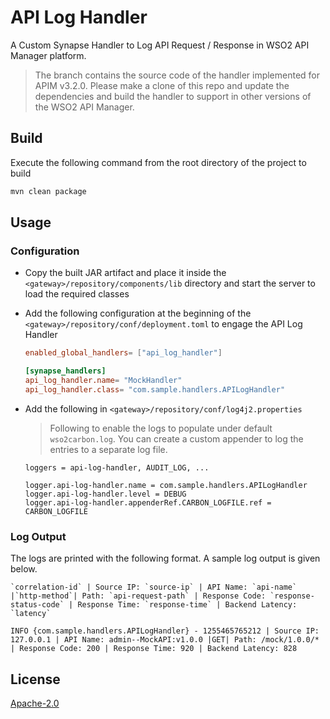 # API Log Handler

A Custom Synapse Handler to Log API Request / Response in WSO2 API Manager platform.

> The branch contains the source code of the handler implemented for APIM v3.2.0. Please make a clone of this repo and update the dependencies and build the handler to support in other versions of the WSO2 API Manager.

## Build

Execute the following command from the root directory of the project to build

```sh
mvn clean package
```

## Usage

### Configuration

- Copy the built JAR artifact and place it inside the `<gateway>/repository/components/lib` directory and start the server to load the required classes
- Add the following configuration at the beginning of the `<gateway>/repository/conf/deployment.toml` to engage the API Log Handler

  ```toml
  enabled_global_handlers= ["api_log_handler"]

  [synapse_handlers]
  api_log_handler.name= "MockHandler"
  api_log_handler.class= "com.sample.handlers.APILogHandler"
  ```

- Add the following in `<gateway>/repository/conf/log4j2.properties`
  
  > Following to enable the logs to populate under default `wso2carbon.log`. You can create a custom appender to log the entries to a separate log file.
  
  ```properties
  loggers = api-log-handler, AUDIT_LOG, ...

  logger.api-log-handler.name = com.sample.handlers.APILogHandler
  logger.api-log-handler.level = DEBUG
  logger.api-log-handler.appenderRef.CARBON_LOGFILE.ref = CARBON_LOGFILE
  ```

### Log Output

The logs are printed with the following format. A sample log output is given below.

```log
`correlation-id` | Source IP: `source-ip` | API Name: `api-name` |`http-method`| Path: `api-request-path` | Response Code: `response-status-code` | Response Time: `response-time` | Backend Latency: `latency`
```

```log
INFO {com.sample.handlers.APILogHandler} - 1255465765212 | Source IP: 127.0.0.1 | API Name: admin--MockAPI:v1.0.0 |GET| Path: /mock/1.0.0/* | Response Code: 200 | Response Time: 920 | Backend Latency: 828
```

## License

[Apache-2.0](LICENSE)
